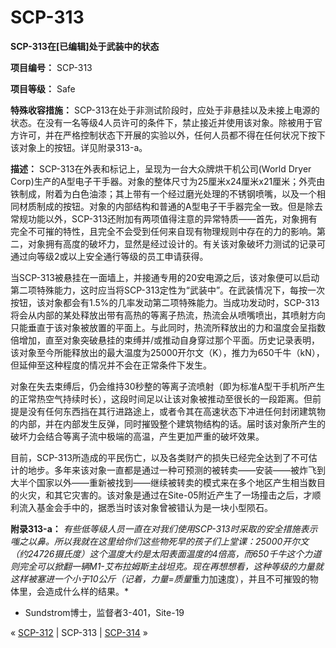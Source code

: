 # SCP-313
                        




**SCP-313在[已编辑]处于武装中的状态** 



**项目编号：** SCP-313

**项目等级：** Safe

**特殊收容措施：** SCP-313在处于非测试阶段时，应处于非悬挂以及未接上电源的状态。在没有一名等级4人员许可的条件下，禁止接近并使用该对象。除被用于官方许可，并在严格控制状态下开展的实验以外，任何人员都不得在任何状况下按下该对象上的按钮。详见附录313-a。

**描述：** SCP-313在外表和标记上，呈现为一台大众牌烘干机公司(World Dryer Corp)生产的A型电子干手器。对象的整体尺寸为25厘米x24厘米x21厘米；外壳由铁制成，附着为白色油漆；其上带有一个经过磨光处理的不锈钢喷嘴，以及一个相同材质制成的按钮。对象的内部结构和普通的A型电子干手器完全一致。但是除去常规功能以外，SCP-313还附加有两项值得注意的异常特质——首先，对象拥有完全不可摧的特性，且完全不会受到任何来自现有物理规则中存在的力的影响。第二，对象拥有高度的破坏力，显然是经过设计的。有关该对象破坏力测试的记录可通过向等级2或以上安全通行等级的员工申请获得。

当SCP-313被悬挂在一面墙上，并接通专用的20安电源之后，该对象便可以启动第二项特殊能力，这时应当将SCP-313定性为“武装中”。在武装情况下，每按一次按钮，该对象都会有1.5%的几率发动第二项特殊能力。当成功发动时，SCP-313将会从内部的某处释放出带有高热的等离子热流，热流会从喷嘴喷出，其喷射方向只能垂直于该对象被放置的平面上。与此同时，热流所释放出的力和温度会呈指数倍增加，直至对象突破悬挂的束缚并/或推动自身穿过那个平面。历史记录表明，该对象至今所能释放出的最大温度为25000开尔文（K），推力为650千牛（kN），但延伸至这种程度的情况并不会在正常条件下发生。

对象在失去束缚后，仍会维持30秒整的等离子流喷射（即为标准A型干手机所产生的正常热空气持续时长），这段时间足以让该对象被推动至很长的一段距离。但前提是没有任何东西挡在其行进路途上，或者令其在高速状态下冲进任何封闭建筑物的内部，并在内部发生反弹，同时摧毁整个建筑物结构的话。届时该对象所产生的破坏力会结合等离子流中极端的高温，产生更加严重的破坏效果。

目前，SCP-313所造成的平民伤亡，以及各类财产的损失已经完全达到了不可估计的地步。多年来该对象一直都是通过一种可预测的被转卖——安装——被炸飞到大半个国家以外——重新被找到——继续被转卖的模式来在多个地区产生相当数目的火灾，和其它灾害的。该对象是通过在Site-05附近产生了一场撞击之后，才顺利流入基金会手中的，据悉当时该对象曾被错认为是一块小型陨石。

**附录313-a：** *有些低等级人员一直在对我们使用SCP-313时采取的安全措施表示嗤之以鼻。所以我就在这里给你们这些物死早的孩子们上堂课：25000开尔文（约24726摄氏度）这个温度大约是太阳表面温度的4倍高，而650千牛这个力道则完全可以掀翻一辆M1-艾布拉姆斯主战坦克。现在再想想看，这种等级的力量就这样被塞进一个小于10公斤（记着，力量=质量*重力加速度），并且不可摧毁的物体里，会造成什么样的结果。* 
- Sundstrom博士，监督者3-401，Site-19



« [SCP-312](/scp-312) | SCP-313 | [SCP-314](/scp-314) »





                    